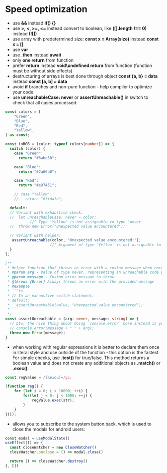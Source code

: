 # Speed optimization

- use **&&** instead **if() {}**
- use **>, <, >=, <=** instead convert to boolean, like **([].length !== 0)** instead  **(![])**
- use array with predetermined size: **const x = Array(size)** instead **const x = []**
- use **var**
- use **.then** instead **await**
- only **one return** from function
- prefer **return** instead **void\undefined return** from function (function must be without side effects)
- destructuring of arrays is best done through object **const {a, b} = data** instead **const [a, b] = data**
- avoid **if** branches and non-pure function - help compiler to optimize your code
- use **unreachableCase: never**  or **assertUnreachable()** in switch to check that  all cases processed:

```ts
const colors = [
    "Green",
    "Blue",
    "Red",
    "Yellow",
] as const;

const toRGB = (color: typeof colors[number]) => {
  switch (color) {
    case "Green":
      return "#6abe30";

    case "Blue":
      return "#2a66b0";

    case "Red":
      return "#e97451";

    // case "Yellow":
    //   return "#ffdafa";

  default: 
  // Variant with exhaustive check:
  //  let unreachableCase: never = color;
           //^ Type 'Yellow' is not assignable to type 'never'
  //  throw new Error("Unexpected value encountered");

  // Variant with helper:
   assertUnreachable(color, "Unexpected value encountered!");
                    //^ Argument of type 'Yellow' is not assignable to parameter of type 'never'
  }
};

/**
 * Helper function that throws an error with a custom message when encountering unreachable code paths
 * @param arg - Value of type never, representing an unreachable code path
 * @param message - Custom error message to throw
 * @throws {Error} Always throws an error with the provided message
 * @example
 * ```ts
 * // In an exhaustive switch statement:
 * default:
 *   assertUnreachable(value, "Unexpected value encountered");
 * ```
 */
const assertUnreachable = (arg: never, message: string) => {
  // btw, the nice thing about doing `console.error` here instead is you can safely pass along `arg` to be logged as well
  // console.error(message + " " + arg);
  throw new Error(message);
}
```

- when working with regular expressions it is better to declare them once in literal style and use outside of the function - this option is the fastest. For simple checks, use **.test()** for true/false. This method returns a boolean value and does not create any additional objects as **.match()** or **.exec()**:

```ts
const regValue = /[aeiou]+/gi;

(function reg() {
    for (let i = 0; i < 10000; ++i) {
        for(let j = 0; j < 1000; ++j) {
            regValue.exec(str);
        }
    }
}());
```

- allows you to subscribe to the system button back, which is used to close the modals for android users:

```ts
const modal = useModalState()
useEffect(() => {
  const closeWatcher = new CloseWatcher()
  closeWatcher.onclose = () => modal.close()

  return () => closeWatcher.destroy()
}, [])
```
